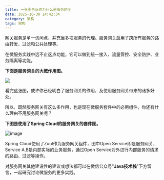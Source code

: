 ```yaml
---
title: 一张图告诉你为什么是服务网关
date: 2025-10-30 14:42:34
category: 架构
tags: 架构
---
```


网关服务是单一访问点，并充当多项服务的代理。服务网关启用了跨所有服务的路由转发、过滤和公共处理等。

在微服务实践中远不止这点功能，它可以做到统一接入、流量管控、安全防护、业务隔离等功能。

**下面是服务网关的大概作用图。**

![](http://img.javastack.cn/17-12-21/11334157.jpg)

看完这张图，或许你已经明白了服务网关的作用，及使用服务网关带来的诸多好处。

所以，既然服务网关有这么多作用，也是现在微服务套件中的必用组件，你还有什么理由不用服务网关呢？

**下图是使用了Spring Cloud的服务网关的套件图。**

![image](http://img.javastack.cn/18-1-13/34465023.jpg)

Spring Cloud使用了Zuul作为服务网关组件，图中Open Service即是服务网关，Service A,B是内部实际的业务服务，通过Open Service对外进行内部服务的请求的路由、过滤等操作。

对服务网关其他建设性的建议或想法都可以在微信公众号"**Java技术栈**"下方留言，一起研究讨论微服务的更多实践。

